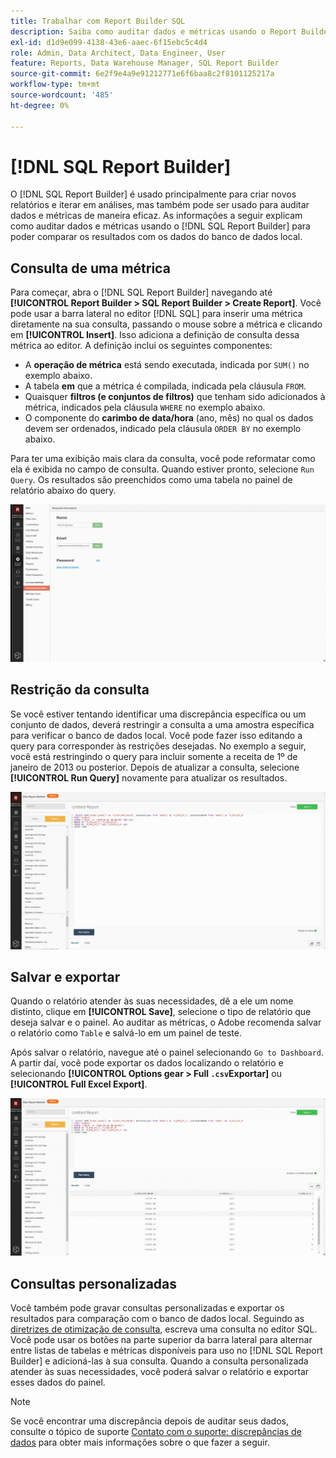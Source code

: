 ```yaml
---
title: Trabalhar com Report Builder SQL
description: Saiba como auditar dados e métricas usando o Report Builder SQL para poder comparar os resultados com os dados do banco de dados local.
exl-id: d1d9e099-4138-43e6-aaec-6f15ebc5c4d4
role: Admin, Data Architect, Data Engineer, User
feature: Reports, Data Warehouse Manager, SQL Report Builder
source-git-commit: 6e2f9e4a9e91212771e6f6baa8c2f8101125217a
workflow-type: tm+mt
source-wordcount: '485'
ht-degree: 0%

---
```


# [!DNL SQL Report Builder]

O [!DNL SQL Report Builder] é usado principalmente para criar novos relatórios e iterar em análises, mas também pode ser usado para auditar dados e métricas de maneira eficaz. As informações a seguir explicam como auditar dados e métricas usando o [!DNL SQL Report Builder] para poder comparar os resultados com os dados do banco de dados local.

## Consulta de uma métrica

Para começar, abra o [!DNL SQL Report Builder] navegando até **[!UICONTROL Report Builder > SQL Report Builder > Create Report]**. Você pode usar a barra lateral no editor [!DNL SQL] para inserir uma métrica diretamente na sua consulta, passando o mouse sobre a métrica e clicando em **[!UICONTROL Insert]**. Isso adiciona a definição de consulta dessa métrica ao editor. A definição inclui os seguintes componentes:

- A **operação de métrica** está sendo executada, indicada por `SUM()` no exemplo abaixo.
- A tabela **em** que a métrica é compilada, indicada pela cláusula `FROM`.
- Quaisquer **filtros (e conjuntos de filtros)** que tenham sido adicionados à métrica, indicados pela cláusula `WHERE` no exemplo abaixo.
- O componente do **carimbo de data/hora** (ano, mês) no qual os dados devem ser ordenados, indicado pela cláusula `ORDER BY` no exemplo abaixo.

Para ter uma exibição mais clara da consulta, você pode reformatar como ela é exibida no campo de consulta. Quando estiver pronto, selecione `Run Query`. Os resultados são preenchidos como uma tabela no painel de relatório abaixo do query.

![](../../assets/run-query-results.gif)

## Restrição da consulta

Se você estiver tentando identificar uma discrepância específica ou um conjunto de dados, deverá restringir a consulta a uma amostra específica para verificar o banco de dados local. Você pode fazer isso editando a query para corresponder às restrições desejadas. No exemplo a seguir, você está restringindo o query para incluir somente a receita de 1º de janeiro de 2013 ou posterior. Depois de atualizar a consulta, selecione **[!UICONTROL Run Query]** novamente para atualizar os resultados.

![](../../assets/restricting-query.gif)

## Salvar e exportar

Quando o relatório atender às suas necessidades, dê a ele um nome distinto, clique em **[!UICONTROL Save]**, selecione o tipo de relatório que deseja salvar e o painel. Ao auditar as métricas, o Adobe recomenda salvar o relatório como `Table` e salvá-lo em um painel de teste.

Após salvar o relatório, navegue até o painel selecionando `Go to Dashboard`. A partir daí, você pode exportar os dados localizando o relatório e selecionando **[!UICONTROL Options gear > Full `.csv`Exportar]** ou **[!UICONTROL Full Excel Export]**.

![](../../assets/export-dboard-data.gif)

## Consultas personalizadas

Você também pode gravar consultas personalizadas e exportar os resultados para comparação com o banco de dados local. Seguindo as [diretrizes de otimização de consulta](../../best-practices/optimizing-your-sql-queries.md), escreva uma consulta no editor SQL. Você pode usar os botões na parte superior da barra lateral para alternar entre listas de tabelas e métricas disponíveis para uso no [!DNL SQL Report Builder] e adicioná-las à sua consulta. Quando a consulta personalizada atender às suas necessidades, você poderá salvar o relatório e exportar esses dados do painel.

>[!NOTE]
>
>Se você encontrar uma discrepância depois de auditar seus dados, consulte o tópico de suporte [Contato com o suporte: discrepâncias de dados](https://experienceleague.adobe.com/docs/commerce-knowledge-base/kb/troubleshooting/miscellaneous/mbi-data-discrepancies.html) para obter mais informações sobre o que fazer a seguir.
